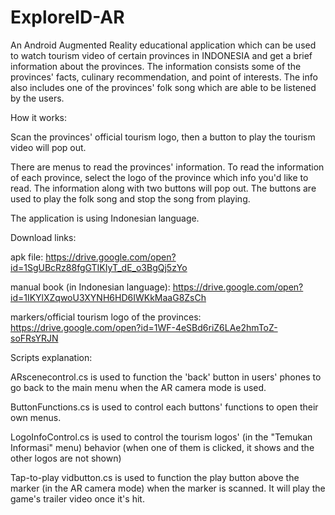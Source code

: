 # ExploreID-AR
An Android Augmented Reality educational application which can be used to watch tourism video of certain provinces in INDONESIA and get a brief information about the provinces. The information consists some of the provinces' facts, culinary recommendation, and point of interests. The info also includes one of the provinces' folk song which are able to be listened by the users.

How it works:

Scan the provinces' official tourism logo, then a button to play the tourism video will pop out. 

There are menus to read the provinces' information. To read the information of each province, select the logo of the province which info you'd like to read. The information along with two buttons will pop out. The buttons are used to play the folk song and stop the song from playing.

The application is using Indonesian language.


Download links:

apk file: https://drive.google.com/open?id=1SgUBcRz88fgGTIKIyT_dE_o3BgQj5zYo

manual book (in Indonesian language): https://drive.google.com/open?id=1IKYlXZqwoU3XYNH6HD6IWKkMaaG8ZsCh

markers/official tourism logo of the provinces: https://drive.google.com/open?id=1WF-4eSBd6riZ6LAe2hmToZ-soFRsYRJN

Scripts explanation:

ARscenecontrol.cs is used to function the 'back' button in users' phones to go back to the main menu when the AR camera mode is used.

ButtonFunctions.cs is used to control each buttons' functions to open their own menus.

LogoInfoControl.cs is used to control the tourism logos' (in the "Temukan Informasi" menu) behavior (when one of them is clicked, it shows and the other logos are not shown)

Tap-to-play vidbutton.cs is used to function the play button above the marker (in the AR camera mode) when the marker is scanned. It will play the game's trailer video once it's hit.
